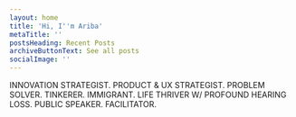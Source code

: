 ```yaml
---
layout: home
title: 'Hi, I''m Ariba'
metaTitle: ''
postsHeading: Recent Posts
archiveButtonText: See all posts
socialImage: ''
---
```

INNOVATION STRATEGIST. PRODUCT & UX STRATEGIST. PROBLEM SOLVER. TINKERER. IMMIGRANT. LIFE THRIVER W/ PROFOUND HEARING LOSS. PUBLIC SPEAKER. FACILITATOR.
